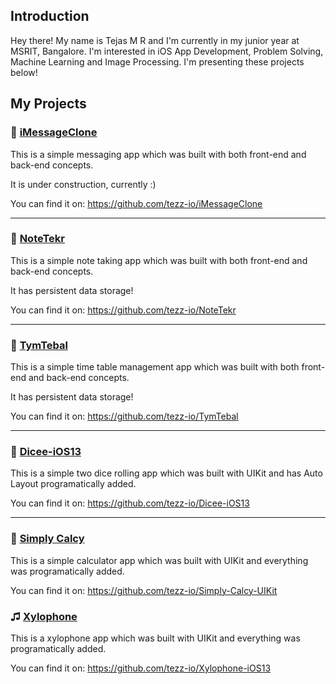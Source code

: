 ## Introduction

Hey there! My name is Tejas M R and I'm currently in my junior year at MSRIT, Bangalore. I'm interested in iOS App Development, Problem Solving, Machine Learning and Image Processing. I'm presenting these projects below!
## My Projects

### 💬 [iMessageClone](https://github.com/tezz-io/iMessageClone)
This is a simple messaging app which was built with both front-end and back-end concepts.

It is under construction, currently :)

You can find it on: https://github.com/tezz-io/iMessageClone

---
### 📝 [NoteTekr](https://github.com/tezz-io/NoteTekr)
This is a simple note taking app which was built with both front-end and back-end concepts.

It has persistent data storage!

You can find it on: https://github.com/tezz-io/NoteTekr

---
### 📅 [TymTebal](https://github.com/tezz-io/TymTebal)
This is a simple time table management app which was built with both front-end and back-end concepts.

It has persistent data storage!

You can find it on: https://github.com/tezz-io/TymTebal

---
### 🎲 [Dicee-iOS13](https://github.com/tezz-io/Dicee-iOS13)
This is a simple two dice rolling app which was built with UIKit and has Auto Layout programatically added.

You can find it on: https://github.com/tezz-io/Dicee-iOS13

---

### 🧮 [Simply Calcy](https://github.com/tezz-io/Simply-Calcy-UIKit)
This is a simple calculator app which was built with UIKit and everything was programatically added.

You can find it on: https://github.com/tezz-io/Simply-Calcy-UIKit

### ♫ [Xylophone](https://github.com/tezz-io/Xylophone-iOS13)
This is a xylophone app which was built with UIKit and everything was programatically added.

You can find it on: https://github.com/tezz-io/Xylophone-iOS13
<!--
**tezz-io/tezz-io** is a ✨ _special_ ✨ repository because its `README.md` (this file) appears on your GitHub profile.

https://github.com/tezz-io/Xylophone-iOS13


Here are some ideas to get you started:

- 🔭 I’m currently working on ...
- 🌱 I’m currently learning ...
- 👯 I’m looking to collaborate on ...
- 🤔 I’m looking for help with ...
- 💬 Ask me about ...
- 📫 How to reach me: ...
- 😄 Pronouns: ...
- ⚡ Fun fact: ...
-->
